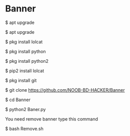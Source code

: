 # Banner


$ apt upgrade

$ apt upgrade

$ pkg install lolcat

$ pkg install python

$ pkg install python2

$ pip2 install lolcat

$ pkg install git

$ git clone https://github.com/NOOB-BD-HACKER/Banner

$ cd Banner

$ python2 Baner.py

You need remove banner type this command

$ bash Remove.sh 
